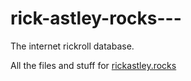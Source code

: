 # rick-astley-rocks---
The internet rickroll database.

All the files and stuff for [rickastley.rocks](http://rickastley.rocks)

